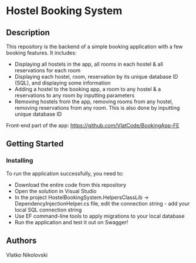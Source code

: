 # Hostel Booking System

## Description

This repository is the backend of a simple booking application with a few booking features.
It includes:
* Displaying all hostels in the app, all rooms in each hostel & all reservations for each room
* Displaying each hostel, room, reservation by its unique database ID (SQL), and displaying some information
* Adding a hostel to the booking app, a room to any hostel & a reservations to any room by inputting parameters
* Removing hostels from the app, removing rooms from any hostel, removing reservations from any room. This is also done by inputting unique database ID

Front-end part of the app: https://github.com/VlatCode/BookingApp-FE

## Getting Started
### Installing

To run the application successfully, you need to:
* Download the entire code from this repository
* Open the solution in Visual Studio
* In the project HostelBookingSystem.HelpersClassLib -> DependencyInjectionHelper.cs file, edit the connection string - add your local SQL connection string
* Use EF command-line tools to apply migrations to your local database
* Run the application and test it out on Swagger!

## Authors
Vlatko Nikolovski

